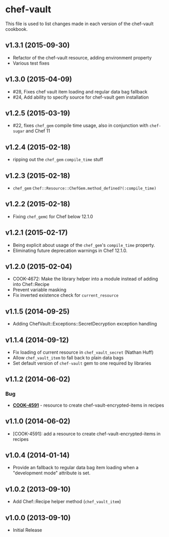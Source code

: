 chef-vault
==========
This file is used to list changes made in each version of the chef-vault cookbook.


v1.3.1 (2015-09-30)
-------------------
- Refactor of the chef-vault resource, adding environment property
- Various test fixes

v1.3.0 (2015-04-09)
-------------------

- #28, Fixes chef vault item loading and regular data bag fallback
- #24, Add ability to specify source for chef-vault gem installation

v1.2.5 (2015-03-19)
-------------------

- #22, fixes `chef_gem` compile time usage, also in conjunction with `chef-sugar` and Chef 11

v1.2.4 (2015-02-18)
-------------------

- ripping out the `chef_gem` `compile_time` stuff

v1.2.3 (2015-02-18)
-------------------

- `chef_gem` `Chef::Resource::ChefGem.method_defined?(:compile_time)`

v1.2.2 (2015-02-18)
-------------------

- Fixing `chef_gem`c for Chef below 12.1.0

v1.2.1 (2015-02-17)
-------------------

- Being explicit about usage of the `chef_gem`'s `compile_time` property.
- Eliminating future deprecation warnings in Chef 12.1.0.

v1.2.0 (2015-02-04)
-------------------

- COOK-4672: Make the library helper into a module instead of adding into Chef::Recipe
- Prevent variable masking
- Fix inverted existence check for `current_resource`

v1.1.5 (2014-09-25)
-------------------
- Adding ChefVault::Exceptions::SecretDecryption exception handling

v1.1.4 (2014-09-12)
-------------------

- Fix loading of current resource in `chef_vault_secret` (Nathan Huff)
- Allow `chef_vault_item` to fall back to plain data bags
- Set default version of `chef-vault` gem to one required by libraries

v1.1.2 (2014-06-02)
-------------------

### Bug
- **[COOK-4591](https://tickets.opscode.com/browse/COOK-4591)** - resource to create chef-vault-encrypted-items in recipes


v1.1.0 (2014-06-02)
-------------------

- [COOK-4591]: add a resource to create chef-vault-encrypted-items in recipes

v1.0.4 (2014-01-14)
-------------------

- Provide an fallback to regular data bag item loading when a "development mode" attribute is set.

v1.0.2 (2013-09-10)
-------------------

- Add Chef::Recipe helper method (`chef_vault_item`)

v1.0.0 (2013-09-10)
-------------------

- Initial Release
